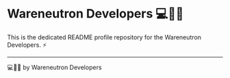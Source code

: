 # Wareneutron Developers 💻💖🤝

This is the dedicated README profile repository for the Wareneutron Developers. ⚡

---

💻💖🤝 by Wareneutron Developers
